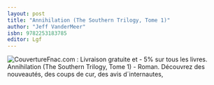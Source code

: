 ```yaml
---
layout: post
title: "Annihilation (The Southern Trilogy, Tome 1)"
author: "Jeff VanderMeer"
isbn: 9782253183785
editor: Lgf
---
```


![Couverture](/img/9782253183785.jpg)Fnac.com : Livraison gratuite et - 5% sur tous les livres. Annihilation (The Southern Trilogy, Tome 1) - Roman. Découvrez des nouveautés, des coups de cur, des avis d´internautes,